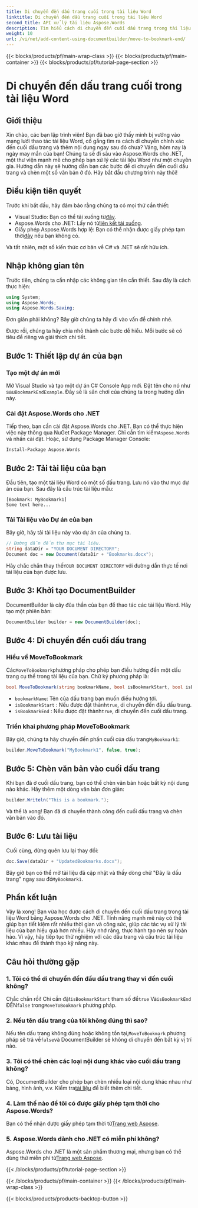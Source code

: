 ```yaml
---
title: Di chuyển đến dấu trang cuối trong tài liệu Word
linktitle: Di chuyển đến dấu trang cuối trong tài liệu Word
second_title: API xử lý tài liệu Aspose.Words
description: Tìm hiểu cách di chuyển đến cuối dấu trang trong tài liệu Word bằng Aspose.Words cho .NET. Làm theo hướng dẫn chi tiết, từng bước của chúng tôi để thao tác tài liệu chính xác.
weight: 10
url: /vi/net/add-content-using-documentbuilder/move-to-bookmark-end/
---
```


{{< blocks/products/pf/main-wrap-class >}}
{{< blocks/products/pf/main-container >}}
{{< blocks/products/pf/tutorial-page-section >}}

# Di chuyển đến dấu trang cuối trong tài liệu Word

## Giới thiệu

Xin chào, các bạn lập trình viên! Bạn đã bao giờ thấy mình bị vướng vào mạng lưới thao tác tài liệu Word, cố gắng tìm ra cách di chuyển chính xác đến cuối dấu trang và thêm nội dung ngay sau đó chưa? Vâng, hôm nay là ngày may mắn của bạn! Chúng ta sẽ đi sâu vào Aspose.Words cho .NET, một thư viện mạnh mẽ cho phép bạn xử lý các tài liệu Word như một chuyên gia. Hướng dẫn này sẽ hướng dẫn bạn các bước để di chuyển đến cuối dấu trang và chèn một số văn bản ở đó. Hãy bắt đầu chương trình này thôi!

## Điều kiện tiên quyết

Trước khi bắt đầu, hãy đảm bảo rằng chúng ta có mọi thứ cần thiết:

-  Visual Studio: Bạn có thể tải xuống từ[đây](https://visualstudio.microsoft.com/).
-  Aspose.Words cho .NET: Lấy nó từ[liên kết tải xuống](https://releases.aspose.com/words/net/).
-  Giấy phép Aspose.Words hợp lệ: Bạn có thể nhận được giấy phép tạm thời[đây](https://purchase.aspose.com/temporary-license/) nếu bạn không có.

Và tất nhiên, một số kiến thức cơ bản về C# và .NET sẽ rất hữu ích.

## Nhập không gian tên

Trước tiên, chúng ta cần nhập các không gian tên cần thiết. Sau đây là cách thực hiện:

```csharp
using System;
using Aspose.Words;
using Aspose.Words.Saving;
```

Đơn giản phải không? Bây giờ chúng ta hãy đi vào vấn đề chính nhé.

Được rồi, chúng ta hãy chia nhỏ thành các bước dễ hiểu. Mỗi bước sẽ có tiêu đề riêng và giải thích chi tiết.

## Bước 1: Thiết lập dự án của bạn

### Tạo một dự án mới

 Mở Visual Studio và tạo một dự án C# Console App mới. Đặt tên cho nó như sau`BookmarkEndExample`. Đây sẽ là sân chơi của chúng ta trong hướng dẫn này.

### Cài đặt Aspose.Words cho .NET

 Tiếp theo, bạn cần cài đặt Aspose.Words cho .NET. Bạn có thể thực hiện việc này thông qua NuGet Package Manager. Chỉ cần tìm kiếm`Aspose.Words` và nhấn cài đặt. Hoặc, sử dụng Package Manager Console:

```bash
Install-Package Aspose.Words
```

## Bước 2: Tải tài liệu của bạn

Đầu tiên, tạo một tài liệu Word có một số dấu trang. Lưu nó vào thư mục dự án của bạn. Sau đây là cấu trúc tài liệu mẫu:

```plaintext
[Bookmark: MyBookmark1]
Some text here...
```

### Tải Tài liệu vào Dự án của bạn

Bây giờ, hãy tải tài liệu này vào dự án của chúng ta.

```csharp
// Đường dẫn đến thư mục tài liệu.
string dataDir = "YOUR DOCUMENT DIRECTORY";
Document doc = new Document(dataDir + "Bookmarks.docx");
```

 Hãy chắc chắn thay thế`YOUR DOCUMENT DIRECTORY` với đường dẫn thực tế nơi tài liệu của bạn được lưu.

## Bước 3: Khởi tạo DocumentBuilder

DocumentBuilder là cây đũa thần của bạn để thao tác các tài liệu Word. Hãy tạo một phiên bản:

```csharp
DocumentBuilder builder = new DocumentBuilder(doc);
```

## Bước 4: Di chuyển đến cuối dấu trang

### Hiểu về MoveToBookmark

 Các`MoveToBookmark`phương pháp cho phép bạn điều hướng đến một dấu trang cụ thể trong tài liệu của bạn. Chữ ký phương pháp là:

```csharp
bool MoveToBookmark(string bookmarkName, bool isBookmarkStart, bool isBookmarkEnd);
```

- `bookmarkName`: Tên của dấu trang bạn muốn điều hướng tới.
- `isBookmarkStart` : Nếu được đặt thành`true`, di chuyển đến đầu dấu trang.
- `isBookmarkEnd` : Nếu được đặt thành`true`, di chuyển đến cuối dấu trang.

### Triển khai phương pháp MoveToBookmark

 Bây giờ, chúng ta hãy chuyển đến phần cuối của dấu trang`MyBookmark1`:

```csharp
builder.MoveToBookmark("MyBookmark1", false, true);
```

## Bước 5: Chèn văn bản vào cuối dấu trang


Khi bạn đã ở cuối dấu trang, bạn có thể chèn văn bản hoặc bất kỳ nội dung nào khác. Hãy thêm một dòng văn bản đơn giản:

```csharp
builder.Writeln("This is a bookmark.");
```

Và thế là xong! Bạn đã di chuyển thành công đến cuối dấu trang và chèn văn bản vào đó.

## Bước 6: Lưu tài liệu


Cuối cùng, đừng quên lưu lại thay đổi:

```csharp
doc.Save(dataDir + "UpdatedBookmarks.docx");
```

 Bây giờ bạn có thể mở tài liệu đã cập nhật và thấy dòng chữ "Đây là dấu trang" ngay sau đó`MyBookmark1`.

## Phần kết luận

Vậy là xong! Bạn vừa học được cách di chuyển đến cuối dấu trang trong tài liệu Word bằng Aspose.Words cho .NET. Tính năng mạnh mẽ này có thể giúp bạn tiết kiệm rất nhiều thời gian và công sức, giúp các tác vụ xử lý tài liệu của bạn hiệu quả hơn nhiều. Hãy nhớ rằng, thực hành tạo nên sự hoàn hảo. Vì vậy, hãy tiếp tục thử nghiệm với các dấu trang và cấu trúc tài liệu khác nhau để thành thạo kỹ năng này.

## Câu hỏi thường gặp

### 1. Tôi có thể di chuyển đến đầu dấu trang thay vì đến cuối không?

 Chắc chắn rồi! Chỉ cần đặt`isBookmarkStart` tham số để`true` Và`isBookmarkEnd` ĐẾN`false` trong`MoveToBookmark` phương pháp.

### 2. Nếu tên dấu trang của tôi không đúng thì sao?

 Nếu tên dấu trang không đúng hoặc không tồn tại,`MoveToBookmark` phương pháp sẽ trả về`false`và DocumentBuilder sẽ không di chuyển đến bất kỳ vị trí nào.

### 3. Tôi có thể chèn các loại nội dung khác vào cuối dấu trang không?

 Có, DocumentBuilder cho phép bạn chèn nhiều loại nội dung khác nhau như bảng, hình ảnh, v.v. Kiểm tra[tài liệu](https://reference.aspose.com/words/net/) để biết thêm chi tiết.

### 4. Làm thế nào để tôi có được giấy phép tạm thời cho Aspose.Words?

 Bạn có thể nhận được giấy phép tạm thời từ[Trang web Aspose](https://purchase.aspose.com/temporary-license/).

### 5. Aspose.Words dành cho .NET có miễn phí không?

Aspose.Words cho .NET là một sản phẩm thương mại, nhưng bạn có thể dùng thử miễn phí từ[Trang web Aspose](https://releases.aspose.com/).

{{< /blocks/products/pf/tutorial-page-section >}}

{{< /blocks/products/pf/main-container >}}
{{< /blocks/products/pf/main-wrap-class >}}

{{< blocks/products/products-backtop-button >}}
